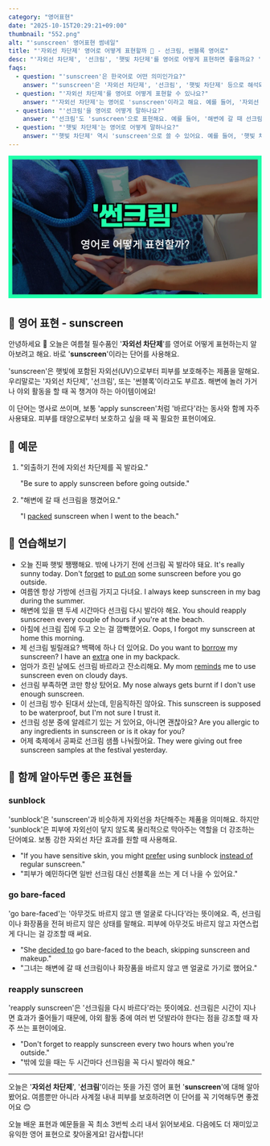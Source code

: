 ```yaml
---
category: "영어표현"
date: "2025-10-15T20:29:21+09:00"
thumbnail: "552.png"
alt: "'sunscreen' 영어표현 썸네일"
title: "'자외선 차단제' 영어로 어떻게 표현할까 🧴 - 선크림, 썬블록 영어로"
desc: "'자외선 차단제', '선크림', '햇빛 차단제'를 영어로 어떻게 표현하면 좋을까요? '해변에 갈 때 선크림 꼭 발라야 해요.', '자외선 차단제를 매일 사용해요.' 등을 영어로 표현하는 법을 배워봅시다. 다양한 예문을 통해서 연습하고 본인의 표현으로 만들어 보세요."
faqs: 
  - question: "'sunscreen'은 한국어로 어떤 의미인가요?"
    answer: "'sunscreen'은 '자외선 차단제', '선크림', '햇빛 차단제' 등으로 해석돼요. 햇빛의 자외선으로부터 피부를 보호해주는 제품을 말해요."
  - question: "'자외선 차단제'를 영어로 어떻게 표현할 수 있나요?"
    answer: "'자외선 차단제'는 영어로 'sunscreen'이라고 해요. 예를 들어, '자외선 차단제를 매일 사용해요.'는 'I use sunscreen every day.'라고 말해요."
  - question: "'선크림'을 영어로 어떻게 말하나요?"
    answer: "'선크림'도 'sunscreen'으로 표현해요. 예를 들어, '해변에 갈 때 선크림 꼭 발라야 해요.'는 'You should always put on sunscreen when you go to the beach.'라고 해요."
  - question: "'햇빛 차단제'는 영어로 어떻게 말하나요?"
    answer: "'햇빛 차단제' 역시 'sunscreen'으로 쓸 수 있어요. 예를 들어, '햇빛 차단제를 잊지 말고 챙기세요.'는 'Don't forget to bring your sunscreen.'이라고 해요."
---
```


!['sunscreen' 영어표현](./552.png)

## 🌟 영어 표현 - sunscreen

안녕하세요 👋 오늘은 여름철 필수품인 '**자외선 차단제**'를 영어로 어떻게 표현하는지 알아보려고 해요. 바로 '**sunscreen**'이라는 단어를 사용해요.

'sunscreen'은 햇빛에 포함된 자외선(UV)으로부터 피부를 보호해주는 제품을 말해요. 우리말로는 '자외선 차단제', '선크림', 또는 '썬블록'이라고도 부르죠. 해변에 놀러 가거나 야외 활동을 할 때 꼭 챙겨야 하는 아이템이에요!

이 단어는 명사로 쓰이며, 보통 'apply sunscreen'처럼 '바르다'라는 동사와 함께 자주 사용돼요. 피부를 태양으로부터 보호하고 싶을 때 꼭 필요한 표현이에요.

## 📖 예문

1. "외출하기 전에 자외선 차단제를 꼭 발라요."

   "Be sure to apply sunscreen before going outside."

2. "해변에 갈 때 선크림을 챙겼어요."

   "I [packed](/blog/in-english/301.pack/) sunscreen when I went to the beach."



## 💬 연습해보기

<ul data-interactive-list>

  <li data-interactive-item>
    <span data-toggler>오늘 진짜 햇빛 쨍쨍해요. 밖에 나가기 전에 선크림 꼭 발라야 돼요.</span>
    <span data-answer>It's really sunny today. Don't <a href="/blog/in-english/023.forget/">forget</a> to <a href="/blog/in-english/261.put-on/">put on</a> some sunscreen before you go outside.</span>
  </li>

  <li data-interactive-item>
    <span data-toggler>여름엔 항상 가방에 선크림 가지고 다녀요.</span>
    <span data-answer>I always keep sunscreen in my bag during the summer.</span>
  </li>

  <li data-interactive-item>
    <span data-toggler>해변에 있을 땐 두세 시간마다 선크림 다시 발라야 해요.</span>
    <span data-answer>You should reapply sunscreen every couple of hours if you're at the beach.</span>
  </li>

  <li data-interactive-item>
    <span data-toggler>아침에 선크림 집에 두고 오는 걸 깜빡했어요.</span>
    <span data-answer>Oops, I forgot my sunscreen at home this morning.</span>
  </li>

  <li data-interactive-item>
    <span data-toggler>제 선크림 빌릴래요? 백팩에 하나 더 있어요.</span>
    <span data-answer>Do you want to <a href="/blog/in-english/466.borrow/">borrow</a> my sunscreen? I have an <a href="/blog/in-english/265.extra/">extra</a> one in my backpack.</span>
  </li>

  <li data-interactive-item>
    <span data-toggler>엄마가 흐린 날에도 선크림 바르라고 잔소리해요.</span>
    <span data-answer>My mom <a href="/blog/in-english/114.remind/">reminds</a> me to use sunscreen even on cloudy days.</span>
  </li>

  <li data-interactive-item>
    <span data-toggler>선크림 부족하면 코만 항상 탔어요.</span>
    <span data-answer>My nose always gets burnt if I don't use enough sunscreen.</span>
  </li>

  <li data-interactive-item>
    <span data-toggler>이 선크림 방수 된대서 샀는데, 믿음직하진 않아요.</span>
    <span data-answer>This sunscreen is supposed to be waterproof, but I'm not sure I trust it.</span>
  </li>

  <li data-interactive-item>
    <span data-toggler>선크림 성분 중에 알레르기 있는 거 있어요, 아니면 괜찮아요?</span>
    <span data-answer>Are you allergic to any ingredients in sunscreen or is it okay for you?</span>
  </li>

  <li data-interactive-item>
    <span data-toggler>어제 축제에서 공짜로 선크림 샘플 나눠줬어요.</span>
    <span data-answer>They were giving out free sunscreen samples at the festival yesterday.</span>
  </li>

</ul>

## 🤝 함께 알아두면 좋은 표현들

### sunblock

'sunblock'은 'sunscreen'과 비슷하게 자외선을 차단해주는 제품을 의미해요. 하지만 'sunblock'은 피부에 자외선이 닿지 않도록 물리적으로 막아주는 역할을 더 강조하는 단어예요. 보통 강한 자외선 차단 효과를 원할 때 사용해요.

- "If you have sensitive skin, you might [prefer](/blog/in-english/191.prefer/) using sunblock [instead of](/blog/in-english/169.instead-of/) regular sunscreen."
- "피부가 예민하다면 일반 선크림 대신 선블록을 쓰는 게 더 나을 수 있어요."

### go bare-faced

'go bare-faced'는 '아무것도 바르지 않고 맨 얼굴로 다니다'라는 뜻이에요. 즉, 선크림이나 화장품을 전혀 바르지 않은 상태를 말해요. 피부에 아무것도 바르지 않고 자연스럽게 다니는 걸 강조할 때 써요.

- "She [decided to](/blog/in-english/062.decide-to/) go bare-faced to the beach, skipping sunscreen and makeup."
- "그녀는 해변에 갈 때 선크림이나 화장품을 바르지 않고 맨 얼굴로 가기로 했어요."

### reapply sunscreen

'reapply sunscreen'은 '선크림을 다시 바르다'라는 뜻이에요. 선크림은 시간이 지나면 효과가 줄어들기 때문에, 야외 활동 중에 여러 번 덧발라야 한다는 점을 강조할 때 자주 쓰는 표현이에요.

- "Don't forget to reapply sunscreen every two hours when you're outside."
- "밖에 있을 때는 두 시간마다 선크림을 꼭 다시 발라야 해요."

---

오늘은 '**자외선 차단제**', '**선크림**'이라는 뜻을 가진 영어 표현 '**sunscreen**'에 대해 알아봤어요. 여름뿐만 아니라 사계절 내내 피부를 보호하려면 이 단어를 꼭 기억해두면 좋겠어요 😊

오늘 배운 표현과 예문들을 꼭 최소 3번씩 소리 내서 읽어보세요. 다음에도 더 재미있고 유익한 영어 표현으로 찾아올게요! 감사합니다!

